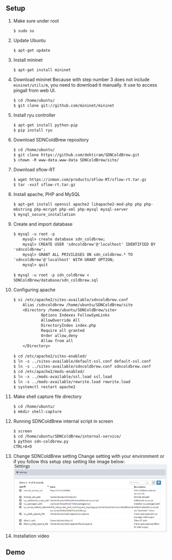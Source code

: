 ## Setup
1. Make sure under root
	```
	$ sudo su
	```
2. Update Ubuntu
	```
	$ apt-get update
	```
3. Install mininet
	```
	$ apt-get install mininet
	```
4. Download mininet
	Because with step number 3 does not include `mininet/utils/m`, you need to download it manually. It use to access pingall from web UI.
	```
	$ cd /home/ubuntu/
	$ git clone git://github.com/mininet/mininet
	```
5. Install ryu controller
	```
	$ apt-get install python-pip
	$ pip install ryu
	```
6. Download SDNColdBrew repository
	```
	$ cd /home/ubuntu/
	$ git clone https://github.com/dektiram/SDNColdBrew.git
	$ chown -R www-data.www-data SDNColdBrew/site/
	```
7. Download sflow-RT
	```
	$ wget https://inmon.com/products/sFlow-RT/sflow-rt.tar.gz
	$ tar -xvzf sflow-rt.tar.gz
	```
8. Install apache, PHP and MySQL
	```
	$ apt-get install openssl apache2 libapache2-mod-php php php-mbstring php-mcrypt php-xml php-mysql mysql-server
	$ mysql_secure_installation
	```
9. Create and import database
	```
	$ mysql -u root -p
		mysql> create database sdn_coldbrew;
		mysql> CREATE USER 'sdncoldbrew'@'localhost' IDENTIFIED BY 'sdncoldbrew';
		mysql> GRANT ALL PRIVILEGES ON sdn_coldbrew.* TO 'sdncoldbrew'@'localhost' WITH GRANT OPTION;
		mysql> quit
		
	$ mysql -u root -p sdn_coldbrew < SDNColdBrew/database/sdn_coldbrew.sql
	```
10. Configuring apache
	```
	$ vi /etc/apache2/sites-available/sdncoldbrew.conf
		Alias /sdncoldbrew /home/ubuntu/SDNColdBrew/site
		<Directory /home/ubuntu/SDNColdBrew/site>
				Options Indexes FollowSymLinks
				AllowOverride All
				DirectoryIndex index.php
				Require all granted
				Order allow,deny
				Allow from all
		</Directory>
		
	$ cd /etc/apache2/sites-enabled/
	$ ln -s ../sites-available/default-ssl.conf default-ssl.conf
	$ ln -s ../sites-available/sdncoldbrew.conf sdncoldbrew.conf
	$ cd /etc/apache2/mods-enabled/
	$ ln -s ../mods-available/ssl.load ssl.load
	$ ln -s ../mods-available/rewrite.load rewrite.load
	$ systemctl restart apache2
	```
11. Make shell capture file directory
	```
	$ cd /home/ubuntu/
	$ mkdir shell-capture
	```
12. Running SDNColdBrew internal script in screen
	```
	$ screen
	$ cd /home/ubuntu/SDNColdBrew/internal-service/
	$ python sdn-coldbrew.py
	CTRL+A+D
	```
13. Change SDNColdBrew setting
	Change setting with your environment or if you follow this setup step setting like image below:
	![alt text](https://github.com/dektiram/SDNColdBrew/raw/tarom/images/default_settings.png)
14. Installation video
## Demo
